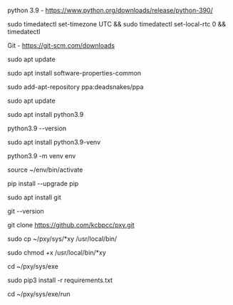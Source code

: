 python 3.9 - https://www.python.org/downloads/release/python-390/

sudo timedatectl set-timezone UTC && sudo timedatectl set-local-rtc 0 && timedatectl

Git - https://git-scm.com/downloads

sudo apt update

sudo apt install software-properties-common

sudo add-apt-repository ppa:deadsnakes/ppa

sudo apt update

sudo apt install python3.9

python3.9 --version

sudo apt install python3.9-venv

python3.9 -m venv env

source ~/env/bin/activate

pip install --upgrade pip

sudo apt install git

git --version

git clone https://github.com/kcbpcc/pxy.git

sudo cp ~/pxy/sys/*xy /usr/local/bin/

sudo chmod +x /usr/local/bin/*xy

cd ~/pxy/sys/exe

sudo pip3 install -r requirements.txt

cd ~/pxy/sys/exe/run



